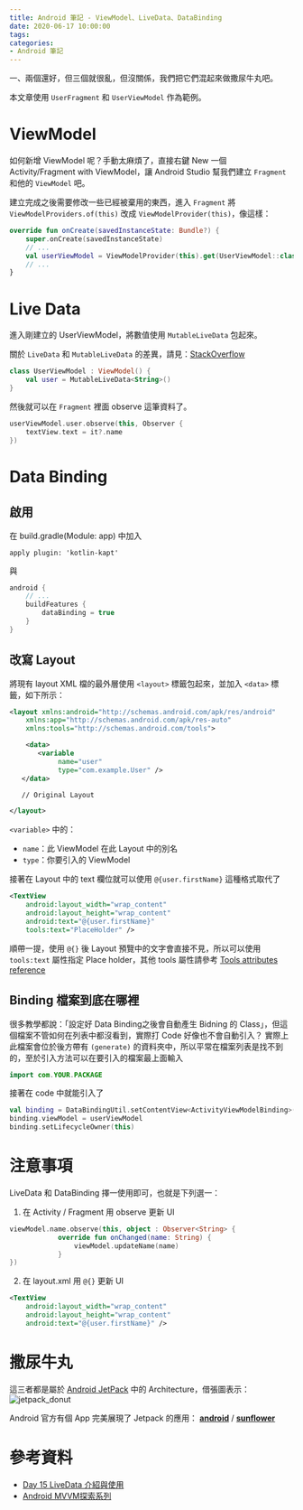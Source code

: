 ```yaml
---
title: Android 筆記 - ViewModel、LiveData、DataBinding
date: 2020-06-17 10:00:00
tags:
categories:
- Android 筆記
---
```


一、兩個還好，但三個就很亂，但沒關係，我們把它們混起來做撒尿牛丸吧。

<!--more-->

本文章使用 `UserFragment` 和 `UserViewModel` 作為範例。

# ViewModel

如何新增 ViewModel 呢？手動太麻煩了，直接右鍵 New 一個 Activity/Fragment with ViewModel，讓 Android Studio 幫我們建立 `Fragment` 和他的 `ViewModel` 吧。

建立完成之後需要修改一些已經被棄用的東西，進入 `Fragment` 將 `ViewModelProviders.of(this)` 改成 `ViewModelProvider(this)`，像這樣：

```kotlin
override fun onCreate(savedInstanceState: Bundle?) {
    super.onCreate(savedInstanceState)
    // ...
    val userViewModel = ViewModelProvider(this).get(UserViewModel::class.java)
    // ...
}
```

# Live Data

進入剛建立的 UserViewModel，將數值使用 `MutableLiveData` 包起來。

關於 `LiveData` 和 `MutableLiveData` 的差異，請見：[StackOverflow](https://stackoverflow.com/a/46814399/9412238)

```kotlin
class UserViewModel : ViewModel() {
    val user = MutableLiveData<String>()
}
```

然後就可以在 `Fragment` 裡面 observe 這筆資料了。 

```kotlin
userViewModel.user.observe(this, Observer {
    textView.text = it?.name
})
```

# Data Binding

## 啟用
在 build.gradle(Module: app) 中加入
```
apply plugin: 'kotlin-kapt'
```

與

```gradle
android {
    // ...
    buildFeatures {
        dataBinding = true
    }
}
```

## 改寫 Layout

將現有 layout XML 檔的最外層使用 `<layout>` 標籤包起來，並加入 `<data>` 標籤，如下所示：
```xml
<layout xmlns:android="http://schemas.android.com/apk/res/android"
    xmlns:app="http://schemas.android.com/apk/res-auto"
    xmlns:tools="http://schemas.android.com/tools">

    <data>
       <variable 
            name="user" 
            type="com.example.User" />
   </data>

   // Original Layout

</layout>
```

`<variable>` 中的：
- `name`：此 ViewModel 在此 Layout 中的別名
- `type`：你要引入的 ViewModel

接著在 Layout 中的 text 欄位就可以使用 `@{user.firstName}` 這種格式取代了

```xml
<TextView 
    android:layout_width="wrap_content"
    android:layout_height="wrap_content"
    android:text="@{user.firstName}"
    tools:text="PlaceHolder" />
```

順帶一提，使用 `@{}` 後 Layout 預覽中的文字會直接不見，所以可以使用 `tools:text` 屬性指定 Place holder，其他 tools 屬性請參考 [Tools attributes reference](https://developer.android.com/studio/write/tool-attributes#tools_instead_of_android)

## Binding 檔案到底在哪裡

很多教學都說：「設定好 Data Binding之後會自動產生 Bidning 的 Class」，但這個檔案不管如何在列表中都沒看到，實際打 Code 好像也不會自動引入？
實際上此檔案會位於後方帶有 `(generate)` 的資料夾中，所以平常在檔案列表是找不到的，至於引入方法可以在要引入的檔案最上面輸入 
```kotlin
import com.YOUR.PACKAGE
```

接著在 code 中就能引入了

```kotlin
val binding = DataBindingUtil.setContentView<ActivityViewModelBinding>(this, R.layout.activity_view_model)
binding.viewModel = userViewModel
binding.setLifecycleOwner(this)
```

# 注意事項

LiveData 和 DataBinding 擇一使用即可，也就是下列選一：

1. 在 Activity / Fragment 用 observe 更新 UI

```kotlin
viewModel.name.observe(this, object : Observer<String> {
            override fun onChanged(name: String) {
                viewModel.updateName(name)
            }
})
```

2.  在 layout.xml 用 `@{}` 更新 UI

```xml
<TextView 
    android:layout_width="wrap_content"
    android:layout_height="wrap_content"
    android:text="@{user.firstName}" />
```

# 撒尿牛丸
這三者都是屬於 [Android JetPack](https://developer.android.com/jetpack) 中的 Architecture，借張圖表示：
![jetpack_donut](https://raw.githubusercontent.com/android/sunflower/master/screenshots/jetpack_donut.png)

Android 官方有個 App 完美展現了 Jetpack 的應用：
**[android](https://github.com/android)** / **[sunflower](https://github.com/android/sunflower/)**

# 參考資料

- [Day 15 LiveData 介紹與使用](https://ithelp.ithome.com.tw/articles/10222799)
- [Android MVVM探索系列](https://juejin.im/post/5bd6acd1e51d457a976637c3#heading-1)